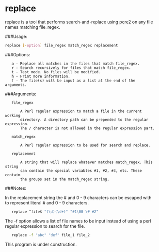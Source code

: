 # replace

replace is a tool that performs search-and-replace using pcre2 on any file names
matching file_regex.

###Usage:

```bash
replace [-option] file_regex match_regex replacement
```

###Options:

```text
   a - Replace all matches in the files that match file_regex.
   r - Search recursively for files that match file_regex.
   t - Test mode. No files will be modified.
   h - Print more information.
   f - The file(s) will be input as a list at the end of the arguments.
```

###Arguments:

```text
   file_regex

       A Perl regular expression to match a file in the current working
       directory. A directory path can be prepended to the regular expression.
       The / character is not allowed in the regular expression part.

   match_regex

       A Perl regular expression to be used for search and replace.

   replacement

       A string that will replace whatever matches match_regex. This string
       can contain the special variables #1, #2, #3, etc. These contain
       the groups set in the match_regex string.
```

###Notes:

   In the replacement string the # and 0 - 9 characters can be escaped with \
   to represent literal # and 0 - 9 characters.

```bash
   replace ^file$ "(\d)(\d+)" "#1\00 \# #2"
```

   The -f option allows a list of file names to be input instead of using a
   perl regular expression to search for the file.

```bash
   replace -f "abc" "def" file_1 file_2
```

   This program is under construction.
